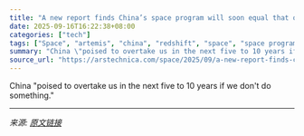 ```yaml
---
title: "A new report finds China’s space program will soon equal that of the US"
date: 2025-09-16T16:22:38+08:00
categories: ["tech"]
tags: ["Space", "artemis", "china", "redshift", "space", "space program"]
summary: "China \"poised to overtake us in the next five to 10 years if we don't do something.\""
source_url: "https://arstechnica.com/space/2025/09/a-new-report-finds-chinas-space-program-will-soon-equal-that-of-the-us/"
---
```


China "poised to overtake us in the next five to 10 years if we don't do something."

---

*来源: [原文链接](https://arstechnica.com/space/2025/09/a-new-report-finds-chinas-space-program-will-soon-equal-that-of-the-us/)*
